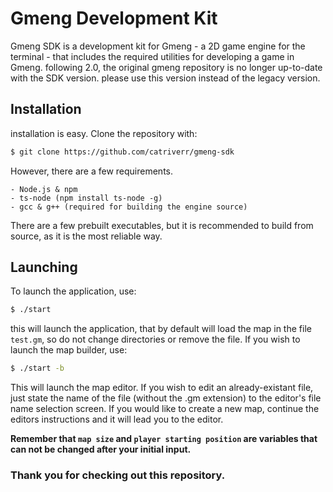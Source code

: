 # Gmeng Development Kit

Gmeng SDK is a development kit for Gmeng - a 2D game engine for the terminal - that includes the required utilities for developing a game in Gmeng.
following 2.0, the original gmeng repository is no longer up-to-date with the SDK version. please use this version instead of the legacy version.

## Installation 

installation is easy. Clone the repository with:
```sh
$ git clone https://github.com/catriverr/gmeng-sdk
```
However, there are a few requirements.
```
- Node.js & npm
- ts-node (npm install ts-node -g)
- gcc & g++ (required for building the engine source)
```
There are a few prebuilt executables, but it is recommended to build from source, as it is the most reliable way.

## Launching 

To launch the application, use:
```sh
$ ./start 
```
this will launch the application, that by default will load the map in the file `test.gm`, so do not change directories or remove the file.
If you wish to launch the map builder, use:
```sh
$ ./start -b
```
This will launch the map editor. If you wish to edit an already-existant file, just state the name of the file (without the .gm extension) to the editor's file name selection screen.
If you would like to create a new map, continue the editors instructions and it will lead you to the editor.

**Remember that `map size` and `player starting position` are variables that can not be changed after your initial input.**


### Thank you for checking out this repository.

